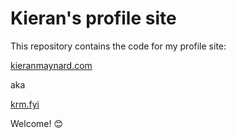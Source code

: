 # Kieran's profile site 

This repository contains the code for my profile site:

[kieranmaynard.com](http://kieranmaynard.com)

aka

[krm.fyi](http://krm.fyi)

Welcome! 😊
